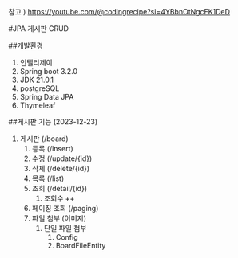  
참고 ) https://youtube.com/@codingrecipe?si=4YBbnOtNgcFK1DeD

#JPA 게시판 CRUD

##개발환경
1. 인텔리제이
2. Spring boot 3.2.0
3. JDK 21.0.1
4. postgreSQL
5. Spring Data JPA
6. Thymeleaf

##게시판 기능 (2023-12-23)
1. 게시판 (/board)
   1. 등록 (/insert)
   2. 수정 (/update/{id})
   3. 삭제 (/delete/{id})
   4. 목록 (/list)
   5. 조회 (/detail/{id})
      1. 조회수 ++
   6. 페이징 조회 (/paging)
   7. 파일 첨부 (이미지)
      1. 단일 파일 첨부
         1. Config
         2. BoardFileEntity

